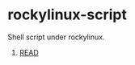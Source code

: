 # rockylinux-script
Shell script under rockylinux.
1. [READ](https://github.com/SimonOsaka/way-api-wiki/blob/master/%E5%9F%BA%E7%A1%80%E6%94%AF%E6%8C%81/%E2%AD%90%EF%B8%8F%E6%80%BB%E7%BB%93%EF%BC%8C%E5%85%88%E8%AF%BB%E6%AD%A4%E6%96%87.md)
